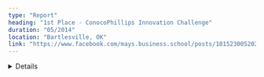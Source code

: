 ```yaml
---
type: "Report"
heading: "1st Place - ConocoPhillips Innovation Challenge"
duration: "05/2014"
location: "Bartlesville, OK"
link: "https://www.facebook.com/mays.business.school/posts/10152300520265917"
---
```

<details class="hidden-print">
Competition focused on developing software for emerging technologies. My Pebble team beat out the Google Glass, iPad, and Web responsive teams, by creating a Pebble application that streams and graphs realtime data. 
</details>